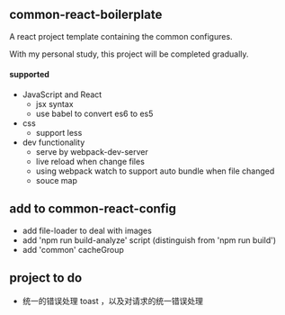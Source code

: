 ## common-react-boilerplate

A react project template containing the common configures.

With my personal study, this project will be completed gradually.

#### supported

- JavaScript and React 
  - jsx syntax
  - use babel to convert es6 to es5
- css
  - support less
- dev functionality
  - serve by webpack-dev-server
  - live reload when change files
  - using webpack watch to support auto bundle when file changed
  - souce map


## add to common-react-config

- add file-loader to deal with images
- add 'npm run build-analyze' script (distinguish from 'npm run build')
- add 'common' cacheGroup


## project to do
- 统一的错误处理 toast ，以及对请求的统一错误处理